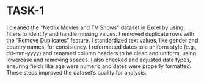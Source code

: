 # TASK-1

I cleaned the "Netflix Movies and TV Shows" dataset in Excel by using filters to identify and handle missing values. I removed duplicate rows with the “Remove Duplicates” feature. I standardized text values, like gender and country names, for consistency. I reformatted dates to a uniform style (e.g., dd-mm-yyyy) and renamed column headers to be clean and uniform, using lowercase and removing spaces. I also checked and adjusted data types, ensuring fields like age were numeric and dates were properly formatted. These steps improved the dataset’s quality for analysis.
